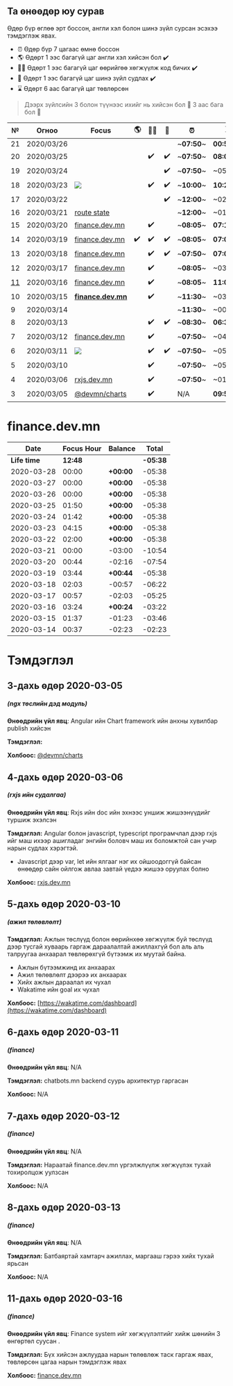 ## Та өнөөдөр юу сурав

Өдөр бүр өглөө эрт боссон, англи хэл болон шинэ зүйл сурсан эсэхээ тэмдэглэж явах.

- :alarm_clock: Өдөр бүр 7 цагаас өмнө боссон
- :earth_americas: Өдөрт 1 ээс багагүй цаг англи хэл хийсэн бол :heavy_check_mark:
- :man_technologist: Өдөрт 1 ээс багагүй цаг өөрийгөө хөгжүүлж код бичих :heavy_check_mark:
- :open_book: Өдөрт 1 ээс багагүй цаг шинэ зүйл судлах :heavy_check_mark:
- :hourglass: Өдөрт 6 аас багагүй цаг төвлөрсөн

> Дээрх зүйлсийн 3 болон түүнээс ихийг нь хийсэн бол :triangular_flag_on_post: 3 аас бага бол :poop:

| №    | Огноо      | Focus                                          | :earth_americas:   | :man_technologist: | :open_book:        | :alarm_clock: | :hourglass: |                           |
| ---- | ---------- | ---------------------------------------------- | ------------------ | ------------------ | ------------------ | ------------- | ----------- | ------------------------- |
| 21   | 2020/03/26 |                                                |                    |                    |                    | ~**07:50**~   | **00:53**   | :poop:                    |
| 20   | 2020/03/25 |                                                |                    | :heavy_check_mark: | :heavy_check_mark: | ~**07:50**~   | **08:08**   | :triangular_flag_on_post: |
| 19   | 2020/03/24 |                                                |                    |                    | :heavy_check_mark: | ~**07:50**~   | ~05:53~     | :poop:                    |
| 18   | 2020/03/23 | ![][chf]                                       |                    | :heavy_check_mark: | :heavy_check_mark: | ~**10:00**~   | **10:26**   | :triangular_flag_on_post: |
| 17   | 2020/03/22 |                                                |                    |                    | :heavy_check_mark: | ~**12:00**~   | ~02:10~     | :poop:                    |
| 16   | 2020/03/21 | [route state](#16-дахь-өдөр-2020-03-21)        |                    |                    |                    | ~**12:00**~   | ~01:43~     | :poop:                    |
| 15   | 2020/03/20 | [finance.dev.mn](#15-дахь-өдөр-2020-03-20)     |                    | :heavy_check_mark: |                    | ~**08:05**~   | **07:17**   | :poop:                    |
| 14   | 2020/03/19 | [finance.dev.mn](#14-дахь-өдөр-2020-03-19)     | :heavy_check_mark: | :heavy_check_mark: | :heavy_check_mark: | ~**08:05**~   | **07:08**   | :triangular_flag_on_post: |
| 13   | 2020/03/18 | [finance.dev.mn](#13-дахь-өдөр-2020-03-18)     |                    | :heavy_check_mark: | :heavy_check_mark: | ~**07:50**~   | **07:01**   | :triangular_flag_on_post: |
| 12   | 2020/03/17 | [finance.dev.mn](#12-дахь-өдөр-2020-03-17)     |                    | :heavy_check_mark: |                    | ~**08:05**~   | ~03:42~     | :poop:                    |
| [11] | 2020/03/16 | [finance.dev.mn](#11-дахь-өдөр-2020-03-16)     |                    | :heavy_check_mark: |                    | ~**08:05**~   | **11:08**   | :poop:                    |
| 10   | 2020/03/15 | [**finance.dev.mn**](#10-дахь-өдөр-2020-03-15) |                    | :heavy_check_mark: |                    | ~**11:30**~   | ~03:12~     | :poop:                    |
| 9    | 2020/03/14 |                                                |                    |                    |                    | ~**11:30**~   | ~00:37~     | :poop:                    |
| 8    | 2020/03/13 |                                                |                    | :heavy_check_mark: | :heavy_check_mark: | ~**08:30**~   | **06:32**   | :triangular_flag_on_post: |
| 7    | 2020/03/12 | [finance.dev.mn](#7-дахь-өдөр-2020-03-12)      |                    | :heavy_check_mark: |                    | ~**07:50**~   | ~04:09~     | :poop:                    |
| 6    | 2020/03/11 | ![][chb]                                       |                    | :heavy_check_mark: | :heavy_check_mark: | ~**07:50**~   | ~05:39~     | :poop:                    |
| 5    | 2020/03/10 |                                                |                    | :heavy_check_mark: |                    | ~**07:50**~   | ~05:55~     | :poop:                    |
| 4    | 2020/03/06 | [rxjs.dev.mn](#4-дахь-өдөр-2020-03-06)         |                    | :heavy_check_mark: |                    | ~**07:50**~   | ~01:09~     | :poop:                    |
| 3    | 2020/03/05 | [@devmn/charts](#3-дахь-өдөр-2020-03-05)       |                    | :heavy_check_mark: |                    | N/A           | **09:55**   | :triangular_flag_on_post: |

# finance.dev.mn

| Date          | Focus Hour | Balance    | Total      |
| ------------- | ---------- | ---------- | ---------- |
| **Life time** | **12:48**  |            | **-05:38** |
| 2020-03-28    | 00:00      | **+00:00** | -05:38     |
| 2020-03-27    | 00:00      | **+00:00** | -05:38     |
| 2020-03-26    | 00:00      | **+00:00** | -05:38     |
| 2020-03-25    | 01:50      | **+00:00** | -05:38     |
| 2020-03-24    | 01:42      | **+00:00** | -05:38     |
| 2020-03-23    | 04:15      | **+00:00** | -05:38     |
| 2020-03-22    | 02:00      | **+00:00** | -05:38     |
| 2020-03-21    | 00:00      | -03:00     | -10:54     |
| 2020-03-20    | 00:44      | -02:16     | -07:54     |
| 2020-03-19    | 03:44      | **+00:44** | -05:38     |
| 2020-03-18    | 02:03      | -00:57     | -06:22     |
| 2020-03-17    | 00:57      | -02:03     | -05:25     |
| 2020-03-16    | 03:24      | **+00:24** | -03:22     |
| 2020-03-15    | 01:37      | -01:23     | -03:46     |
| 2020-03-14    | 00:37      | -02:23     | -02:23     |

# Тэмдэглэл

## 3-дахь өдөр 2020-03-05

##### (ngx төслийн дэд модуль)

**Өнөөдрийн үйл явц**: Angular ийн Chart framework ийн анхны хувилбар publish хийсэн

**Тэмдэглэл:**

**Холбоос:** [@devmn/charts](https://www.npmjs.com/package/@devmn/charts)

## 4-дахь өдөр 2020-03-06

##### (rxjs ийн судалгаа)

**Өнөөдрийн үйл явц**: Rxjs ийн doc ийн эхнээс уншиж жишээнүүдийг туршиж эхэлсэн

**Тэмдэглэл:** Angular болон javascript, typescript програмчлал дээр rxjs ийг маш ихээр ашигладаг энгийн боловч маш их боломжтой сан учир нарын судлах хэрэгтэй.

- Javascript дээр var, let ийн ялгааг нэг их ойшоодоггүй байсан өнөөдөр сайн ойлгож авлаа завтай үедээ жишээ оруулах болно

**Холбоос:** [rxjs.dev.mn](https://rxjs.dev.mn)

## 5-дахь өдөр 2020-03-10

##### (ажил төлөвлөлт)

**Тэмдэглэл:** Ажлын төслүүд болон өөрийнхөө хөгжүүлж буй төслүүд дээр тусгай хуваарь гаргаж дараалалтай ажиллахгүй бол аль аль талруугаа анхаарал төвлөрөхгүй бүтээмж их муутай байна.

- Ажлын бүтээмжинд их анхаарах
- Ажил төлөвлөлт дээрээ их анхаарах
- Хийх ажлын дараалал их чухал
- Wakatime ийн goal их чухал

**Холбоос:** [https://wakatime.com/dashboard](https://wakatime.com/dashboard)

## 6-дахь өдөр 2020-03-11

##### (finance)

**Өнөөдрийн үйл явц**: N/A

**Тэмдэглэл:** chatbots.mn backend суурь архитектур гаргасан

**Холбоос:** N/A

## 7-дахь өдөр 2020-03-12

##### (finance)

**Өнөөдрийн үйл явц**: N/A

**Тэмдэглэл:** Нараатай finance.dev.mn үргэлжлүүлж хөгжүүлэх тухай тохиролцож уулзсан

**Холбоос:** N/A

## 8-дахь өдөр 2020-03-13

##### (finance)

**Өнөөдрийн үйл явц**: N/A

**Тэмдэглэл:** Батбаяртай хамтарч ажиллах, маргааш гэрээ хийх тухай ярьсан

**Холбоос:** N/A

## 11-дахь өдөр 2020-03-16

##### (finance)

**Өнөөдрийн үйл явц**: Finance system ийг хөгжүүлэлтийг хийж шөнийн 3 өнгөртөл суусан .

**Тэмдэглэл:** Бүх хийсэн ажлуудаа нарын төлөвлөж таск гаргаж явах, төвлөрсөн цагаа нарын тэмдэглэж явах

**Холбоос:** [finance.dev.mn](http://finance.dev.mn)

[11]: #11-дахь-өдөр-2020-03-16
[chb]: https://img.shields.io/badge/backend-chatbots.mn-green?logo=typescript
[chf]: https://img.shields.io/badge/chatbots.mn-%23dd0031?style=for-the-badge&logo=angular
